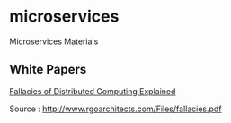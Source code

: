 # microservices
Microservices Materials

## White Papers

[Fallacies of Distributed Computing Explained](./wp/wp-08fallacies-distributedcomputing.pdf)

Source : <http://www.rgoarchitects.com/Files/fallacies.pdf>
